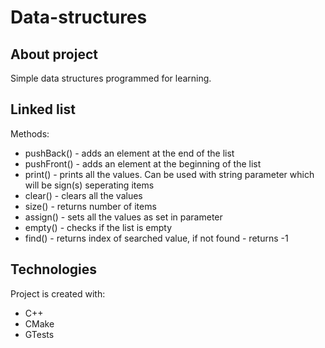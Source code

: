 # Data-structures

## About project
Simple data structures programmed for learning.

## Linked list
Methods:
  * pushBack() - adds an element at the end of the list
  * pushFront() - adds an element at the beginning of the list
  * print() - prints all the values. Can be used with string parameter which will be sign(s) seperating items
  * clear() - clears all the values
  * size() - returns number of items
  * assign() - sets all the values as set in parameter
  * empty() - checks if the list is empty
  * find() - returns index of searched value, if not found - returns -1
  
## Technologies
Project is created with:
* C++
* CMake
* GTests
